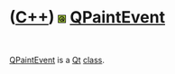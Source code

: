



 

 

 

 

 

([C++](Cpp.htm)) ![Qt](PicQt.png) [QPaintEvent](CppQPaintEvent.htm)
===================================================================

 

[QPaintEvent](CppQPaintEvent.htm) is a [Qt](CppQt.htm)
[class](CppClass.htm).

 

 

 

 

 





 



